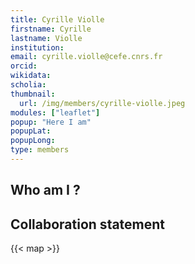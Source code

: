 ```yaml
---
title: Cyrille Violle
firstname: Cyrille
lastname: Violle
institution: 
email: cyrille.violle@cefe.cnrs.fr
orcid: 
wikidata: 
scholia: 
thumbnail:
  url: /img/members/cyrille-violle.jpeg
modules: ["leaflet"]
popup: "Here I am"
popupLat: 
popupLong: 
type: members
---
```


## Who am I ?

## Collaboration statement

{{< map >}}
